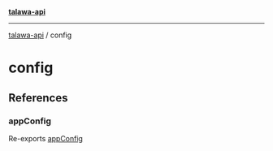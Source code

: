 [**talawa-api**](../README.md)

***

[talawa-api](../modules.md) / config

# config

## References

### appConfig

Re-exports [appConfig](appConfig/variables/appConfig.md)
